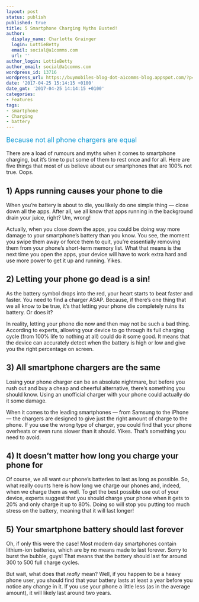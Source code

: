 ```yaml
---
layout: post
status: publish
published: true
title: 5 Smartphone Charging Myths Busted!
author:
  display_name: Charlotte Grainger
  login: LottieBetty
  email: social@a1comms.com
  url: ''
author_login: LottieBetty
author_email: social@a1comms.com
wordpress_id: 13716
wordpress_url: https://buymobiles-blog-dot-a1comms-blog.appspot.com/?p=13716
date: '2017-04-25 15:14:15 +0100'
date_gmt: '2017-04-25 14:14:15 +0100'
categories:
- Features
tags:
- smartphone
- Charging
- battery
---
```

<p><span class="postStandFirst" style="color: #0896d5; line-height: 26px; font-size: 18px;">Because not all phone chargers are equal</span></p>
<p><span class="caption">There are a load of rumours and myths when it comes to smartphone charging, but it&rsquo;s time to put some of them to rest once and for all. Here are five things that most of us believe about our smartphones that are 100% not true. Oops.</span></p>
<h2>1) Apps running causes your phone to die</h2>
<p>When you&rsquo;re battery is about to die, you likely do one simple thing &mdash; close down all the apps. After all, we all know that apps running in the background drain your juice, right? Um, wrong!</p>
<p>Actually, when you close down the apps, you could be doing way more damage to your smartphone&rsquo;s battery than you know. You see, the moment you swipe them away or force them to quit, you&rsquo;re essentially removing them from your phone&rsquo;s short-term memory list. What that means is the next time you open the apps, your device will have to work extra hard and use more power to get it up and running. Yikes.</p>
<h2>2) Letting your phone go dead is a sin!</h2>
<p>As the battery symbol drops into the red, your heart starts to beat faster and faster. You need to find a charger ASAP. Because, if there&rsquo;s one thing that we all know to be true, it&rsquo;s that letting your phone die completely ruins its battery. Or does it?</p>
<p>In reality, letting your phone die now and then may not be such a bad thing. According to experts, allowing your device to go through its full charging cycle (from 100% life to nothing at all) could do it some good. It means that the device can accurately detect when the battery is high or low and give you the right percentage on screen.</p>
<h2>3) All smartphone chargers are the same</h2>
<p>Losing your phone charger can be an absolute nightmare, but before you rush out and buy a cheap and cheerful alternative, there&rsquo;s something you should know. Using an unofficial charger with your phone could actually do it some damage.</p>
<p>When it comes to the leading smartphones &mdash; from Samsung to the iPhone &mdash; the chargers are designed to give just the right amount of charge to the phone. If you use the wrong type of charger, you could find that your phone overheats or even runs slower than it should. Yikes. That&rsquo;s something you need to avoid.</p>
<h2>4) It doesn&rsquo;t matter how long you charge your phone for</h2>
<p>Of course, we all want our phone&rsquo;s batteries to last as long as possible. So, what really counts here is how long we charge our phones and, indeed, when we charge them as well. To get the best possible use out of your device, experts suggest that you should charge your phone when it gets to 20% and only charge it up to 80%. Doing so will stop you putting too much stress on the battery, meaning that it will last longer!</p>
<h2>5) Your smartphone battery should last forever</h2>
<p>Oh, if only this were the case! Most modern day smartphones contain lithium-ion batteries, which are by no means made to last forever. Sorry to burst the bubble, guys! That means that the battery should last for around 300 to 500 full charge cycles.</p>
<p>But wait, what does that <i>really</i> mean? Well, if you happen to be a heavy phone user, you should find that your battery lasts at least a year before you notice any change in it. If you use your phone a little less (as in the average amount), it will likely last around two years.</p>
